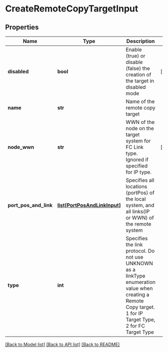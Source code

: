 # CreateRemoteCopyTargetInput

## Properties
Name | Type | Description | Notes
------------ | ------------- | ------------- | -------------
**disabled** | **bool** | Enable (true) or disable (false) the creation of the target in disabled mode | [optional] 
**name** | **str** | Name of the remote copy target | 
**node_wwn** | **str** | WWN of the node on the target system for FC Link type. Ignored if specified for IP type. | [optional] 
**port_pos_and_link** | [**list[PortPosAndLinkInput]**](PortPosAndLinkInput.md) | Specifies all locations (portPos) of the local system, and all links(IP or WWN) of the remote system | 
**type** | **int** | Specifies the link protocol. Do not use UNKNOWN as a linkType enumeration value when creating a Remote Copy target. 1 for IP Target Type, 2 for FC Target Type | 

[[Back to Model list]](../README.md#documentation-for-models) [[Back to API list]](../README.md#documentation-for-api-endpoints) [[Back to README]](../README.md)


